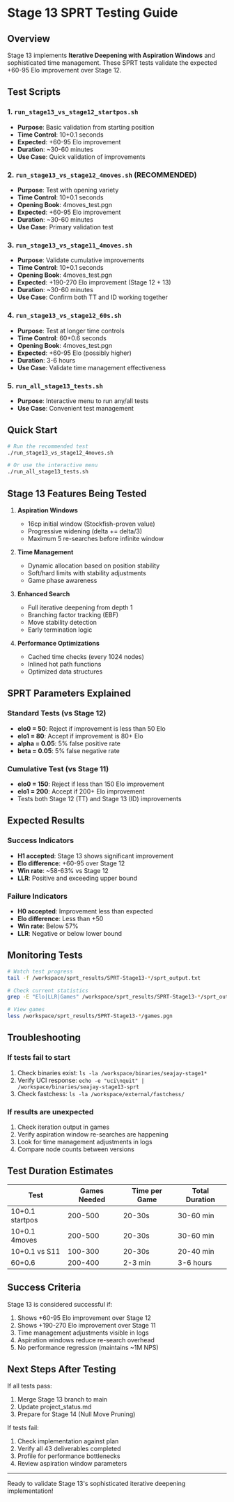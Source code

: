 # Stage 13 SPRT Testing Guide

## Overview

Stage 13 implements **Iterative Deepening with Aspiration Windows** and sophisticated time management. These SPRT tests validate the expected +60-95 Elo improvement over Stage 12.

## Test Scripts

### 1. `run_stage13_vs_stage12_startpos.sh`
- **Purpose**: Basic validation from starting position
- **Time Control**: 10+0.1 seconds
- **Expected**: +60-95 Elo improvement
- **Duration**: ~30-60 minutes
- **Use Case**: Quick validation of improvements

### 2. `run_stage13_vs_stage12_4moves.sh` (RECOMMENDED)
- **Purpose**: Test with opening variety
- **Time Control**: 10+0.1 seconds
- **Opening Book**: 4moves_test.pgn
- **Expected**: +60-95 Elo improvement
- **Duration**: ~30-60 minutes
- **Use Case**: Primary validation test

### 3. `run_stage13_vs_stage11_4moves.sh`
- **Purpose**: Validate cumulative improvements
- **Time Control**: 10+0.1 seconds
- **Opening Book**: 4moves_test.pgn
- **Expected**: +190-270 Elo improvement (Stage 12 + 13)
- **Duration**: ~30-60 minutes
- **Use Case**: Confirm both TT and ID working together

### 4. `run_stage13_vs_stage12_60s.sh`
- **Purpose**: Test at longer time controls
- **Time Control**: 60+0.6 seconds
- **Opening Book**: 4moves_test.pgn
- **Expected**: +60-95 Elo (possibly higher)
- **Duration**: 3-6 hours
- **Use Case**: Validate time management effectiveness

### 5. `run_all_stage13_tests.sh`
- **Purpose**: Interactive menu to run any/all tests
- **Use Case**: Convenient test management

## Quick Start

```bash
# Run the recommended test
./run_stage13_vs_stage12_4moves.sh

# Or use the interactive menu
./run_all_stage13_tests.sh
```

## Stage 13 Features Being Tested

1. **Aspiration Windows**
   - 16cp initial window (Stockfish-proven value)
   - Progressive widening (delta += delta/3)
   - Maximum 5 re-searches before infinite window

2. **Time Management**
   - Dynamic allocation based on position stability
   - Soft/hard limits with stability adjustments
   - Game phase awareness

3. **Enhanced Search**
   - Full iterative deepening from depth 1
   - Branching factor tracking (EBF)
   - Move stability detection
   - Early termination logic

4. **Performance Optimizations**
   - Cached time checks (every 1024 nodes)
   - Inlined hot path functions
   - Optimized data structures

## SPRT Parameters Explained

### Standard Tests (vs Stage 12)
- **elo0 = 50**: Reject if improvement is less than 50 Elo
- **elo1 = 80**: Accept if improvement is 80+ Elo
- **alpha = 0.05**: 5% false positive rate
- **beta = 0.05**: 5% false negative rate

### Cumulative Test (vs Stage 11)
- **elo0 = 150**: Reject if less than 150 Elo improvement
- **elo1 = 200**: Accept if 200+ Elo improvement
- Tests both Stage 12 (TT) and Stage 13 (ID) improvements

## Expected Results

### Success Indicators
- **H1 accepted**: Stage 13 shows significant improvement
- **Elo difference**: +60-95 over Stage 12
- **Win rate**: ~58-63% vs Stage 12
- **LLR**: Positive and exceeding upper bound

### Failure Indicators
- **H0 accepted**: Improvement less than expected
- **Elo difference**: Less than +50
- **Win rate**: Below 57%
- **LLR**: Negative or below lower bound

## Monitoring Tests

```bash
# Watch test progress
tail -f /workspace/sprt_results/SPRT-Stage13-*/sprt_output.txt

# Check current statistics
grep -E "Elo|LLR|Games" /workspace/sprt_results/SPRT-Stage13-*/sprt_output.txt | tail -5

# View games
less /workspace/sprt_results/SPRT-Stage13-*/games.pgn
```

## Troubleshooting

### If tests fail to start
1. Check binaries exist: `ls -la /workspace/binaries/seajay-stage1*`
2. Verify UCI response: `echo -e "uci\nquit" | /workspace/binaries/seajay-stage13-sprt`
3. Check fastchess: `ls -la /workspace/external/fastchess/`

### If results are unexpected
1. Check iteration output in games
2. Verify aspiration window re-searches are happening
3. Look for time management adjustments in logs
4. Compare node counts between versions

## Test Duration Estimates

| Test | Games Needed | Time per Game | Total Duration |
|------|-------------|---------------|----------------|
| 10+0.1 startpos | 200-500 | 20-30s | 30-60 min |
| 10+0.1 4moves | 200-500 | 20-30s | 30-60 min |
| 10+0.1 vs S11 | 100-300 | 20-30s | 20-40 min |
| 60+0.6 | 200-400 | 2-3 min | 3-6 hours |

## Success Criteria

Stage 13 is considered successful if:
1. Shows +60-95 Elo improvement over Stage 12
2. Shows +190-270 Elo improvement over Stage 11
3. Time management adjustments visible in logs
4. Aspiration windows reduce re-search overhead
5. No performance regression (maintains ~1M NPS)

## Next Steps After Testing

If all tests pass:
1. Merge Stage 13 branch to main
2. Update project_status.md
3. Prepare for Stage 14 (Null Move Pruning)

If tests fail:
1. Check implementation against plan
2. Verify all 43 deliverables completed
3. Profile for performance bottlenecks
4. Review aspiration window parameters

---

Ready to validate Stage 13's sophisticated iterative deepening implementation!